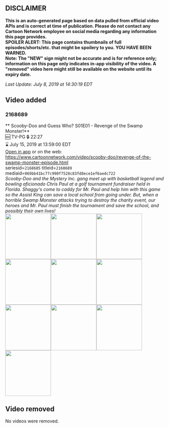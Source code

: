 ## DISCLAIMER
**This is an auto-generated page based on data pulled from official video APIs and is correct at time of publication. Please do not contact any Cartoon Network employee on social media regarding any information this page provides.**  
**SPOILER ALERT: This page contains thumbnails of full episodes/shorts/etc. that might be spoilery to you. YOU HAVE BEEN WARNED.**  
**Note: The "NEW" sign might not be accurate and is for reference only; information on this page only indicates in-app visibility of the video. A "removed" video here might still be available on the website until its expiry date.**  

_Last Update: July 8, 2019 at 14:30:19 EDT_
## Video added
### 2168689
** Scooby-Doo and Guess Who? S01E01 - Revenge of the Swamp Monster!**  
🆕 TV-PG 🔒 22:27  
⌛ July 15, 2019 at 13:59:00 EDT  
[Open in app](https://tinyurl.com/y6c7jgk9) or on the web: https://www.cartoonnetwork.com/video/scooby-doo/revenge-of-the-swamp-monster-episode.html  
seriesid=`2168685` titleid=`2168689` mediaid=`069bb41bc77c990f7528c83fd8ece1ef6aedc722`  
_Scooby-Doo and the Mystery Inc. gang meet up with basketball legend and bowling aficionado Chris Paul at a golf tournament fundraiser held in Florida. Shaggy's come to caddy for Mr. Paul and help him with this game so the Assist King can save a local school from going under. But, when a horrible Swamp Monster attacks trying to destroy the charity event, our heroes and Mr. Paul must finish the tournament and save the school, and possibly their own lives!_  
<a href="https://s3.amazonaws.com/cartoonorchestrator/2168689_001_1280x720.jpg"><img src="https://s3.amazonaws.com/cartoonorchestrator/2168689_001_640x360.jpg" height="144px" /></a><a href="https://s3.amazonaws.com/cartoonorchestrator/2168689_002_1280x720.jpg"><img src="https://s3.amazonaws.com/cartoonorchestrator/2168689_002_640x360.jpg" height="144px" /></a><a href="https://s3.amazonaws.com/cartoonorchestrator/2168689_003_1280x720.jpg"><img src="https://s3.amazonaws.com/cartoonorchestrator/2168689_003_640x360.jpg" height="144px" /></a><a href="https://s3.amazonaws.com/cartoonorchestrator/2168689_004_1280x720.jpg"><img src="https://s3.amazonaws.com/cartoonorchestrator/2168689_004_640x360.jpg" height="144px" /></a><a href="https://s3.amazonaws.com/cartoonorchestrator/2168689_005_1280x720.jpg"><img src="https://s3.amazonaws.com/cartoonorchestrator/2168689_005_640x360.jpg" height="144px" /></a><a href="https://s3.amazonaws.com/cartoonorchestrator/2168689_006_1280x720.jpg"><img src="https://s3.amazonaws.com/cartoonorchestrator/2168689_006_640x360.jpg" height="144px" /></a><a href="https://s3.amazonaws.com/cartoonorchestrator/2168689_007_1280x720.jpg"><img src="https://s3.amazonaws.com/cartoonorchestrator/2168689_007_640x360.jpg" height="144px" /></a><a href="https://s3.amazonaws.com/cartoonorchestrator/2168689_008_1280x720.jpg"><img src="https://s3.amazonaws.com/cartoonorchestrator/2168689_008_640x360.jpg" height="144px" /></a><a href="https://s3.amazonaws.com/cartoonorchestrator/2168689_009_1280x720.jpg"><img src="https://s3.amazonaws.com/cartoonorchestrator/2168689_009_640x360.jpg" height="144px" /></a><a href="https://s3.amazonaws.com/cartoonorchestrator/2168689_010_1280x720.jpg"><img src="https://s3.amazonaws.com/cartoonorchestrator/2168689_010_640x360.jpg" height="144px" /></a>
## Video removed
No videos were removed.
